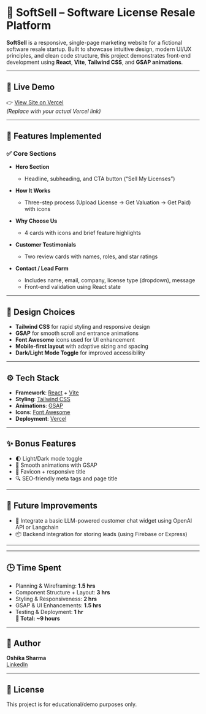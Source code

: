 # 🧩 SoftSell – Software License Resale Platform

**SoftSell** is a responsive, single-page marketing website for a fictional software resale startup. Built to showcase intuitive design, modern UI/UX principles, and clean code structure, this project demonstrates front-end development using **React**, **Vite**, **Tailwind CSS**, and **GSAP animations**.

---

## 🚀 Live Demo

👉 [View Site on Vercel](https://soft-sell-7ri2.vercel.app/)  
*(Replace with your actual Vercel link)*

---

## 📌 Features Implemented

### ✅ Core Sections

- **Hero Section**  
  - Headline, subheading, and CTA button (“Sell My Licenses”)
  
- **How It Works**  
  - Three-step process (Upload License → Get Valuation → Get Paid) with icons

- **Why Choose Us**  
  - 4 cards with icons and brief feature highlights

- **Customer Testimonials**  
  - Two review cards with names, roles, and star ratings

- **Contact / Lead Form**  
  - Includes name, email, company, license type (dropdown), message  
  - Front-end validation using React state

---

## 🎨 Design Choices

- **Tailwind CSS** for rapid styling and responsive design
- **GSAP** for smooth scroll and entrance animations
- **Font Awesome** icons used for UI enhancement
- **Mobile-first layout** with adaptive sizing and spacing
- **Dark/Light Mode Toggle** for improved accessibility

---

## ⚙️ Tech Stack

- **Framework**: [React](https://reactjs.org/) + [Vite](https://vitejs.dev/)
- **Styling**: [Tailwind CSS](https://tailwindcss.com/)
- **Animations**: [GSAP](https://greensock.com/gsap/)
- **Icons**: [Font Awesome](https://fontawesome.com/)
- **Deployment**: [Vercel](https://vercel.com/)

---

## ✨ Bonus Features

- 🌓 Light/Dark mode toggle  
- 💫 Smooth animations with GSAP  
- 🧭 Favicon + responsive title  
- 🔍 SEO-friendly meta tags and page title

---

## 🧠 Future Improvements

- 🔄 Integrate a basic LLM-powered customer chat widget using OpenAI API or Langchain
- 📦 Backend integration for storing leads (using Firebase or Express)

---


---

## 🕒 Time Spent

- Planning & Wireframing: **1.5 hrs**
- Component Structure + Layout: **3 hrs**
- Styling & Responsiveness: **2 hrs**
- GSAP & UI Enhancements: **1.5 hrs**
- Testing & Deployment: **1 hr**  
**🟰 Total: ~9 hours**

---

## 👤 Author

**Oshika Sharma**  
[LinkedIn](https://www.linkedin.com/in/oshika-sharma-a1120529a/)

---

## 📜 License

This project is for educational/demo purposes only.
